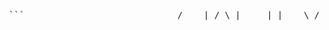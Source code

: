 <pre> ``` ____ _ _____ ____ ___ _____ / ___| / \ | ____| |___ \ / _ \___ / \___ \ / _ \ | _| _____ __) | | | ||_ \ ___) / ___ \| |___ |_____| / __/| |_| |__) | |____/_/ \_\_____| |_____|\___/____/ ``` </pre>
